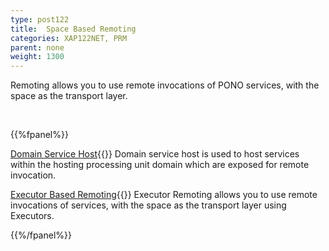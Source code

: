 ```yaml
---
type: post122
title:  Space Based Remoting
categories: XAP122NET, PRM
parent: none
weight: 1300
---
```



Remoting allows you to use remote invocations of PONO services, with the space as the transport layer.

<br>

{{%fpanel%}}

[Domain Service Host](./domain-service-host.html){{<wbr>}}
Domain service host is used to host services within the hosting processing unit domain which are exposed for remote invocation.

[Executor Based Remoting](./executor-based-remoting.html){{<wbr>}}
Executor Remoting allows you to use remote invocations of services, with the space as the transport layer using Executors.

{{%/fpanel%}}
